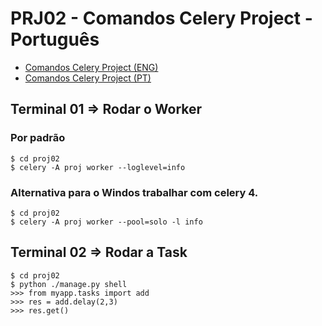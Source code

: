 # PRJ02 - Comandos Celery Project - Português
- [Comandos Celery Project (ENG)](https://github.com/alclopes/projCelery/blob/master/proj02/README.md)
- [Comandos Celery Project (PT)](#pt)

<div id='pt'/>  

## Terminal 01 => Rodar o Worker
### Por padrão
    $ cd proj02
    $ celery -A proj worker --loglevel=info

### Alternativa para o Windos trabalhar com celery 4.
    $ cd proj02
    $ celery -A proj worker --pool=solo -l info

## Terminal 02 => Rodar a Task
    $ cd proj02
    $ python ./manage.py shell
    >>> from myapp.tasks import add
    >>> res = add.delay(2,3)
    >>> res.get()

